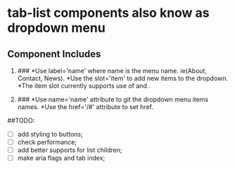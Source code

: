 # tab-list components also know as dropdown menu
## Component Includes

1. ###<tab-list>
  *Use label='name' where name is the menu name. ie(About, Contact, News).
  *Use the slot='item' to add new items to the dropdown.
  *The item slot currently supports use of <tab-item> and <a>.

2. ###<tab-item>
  *Use name='name' attribute to git the dropdown menu items names.
  *Use the href='/#' attribute to set href.

##TODO:
  - [ ] add styling to buttons;
  - [ ] check performance;
  - [ ] add better supports for list children;
  - [ ] make aria flags and tab index;
